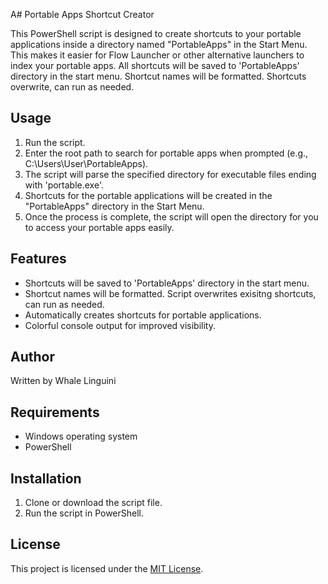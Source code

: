 A# Portable Apps Shortcut Creator

This PowerShell script is designed to create shortcuts to your portable applications inside a directory named "PortableApps" in the Start Menu. This makes it easier for Flow Launcher or other alternative launchers to index your portable apps. All shortcuts will be saved to 'PortableApps' directory in the start menu. Shortcut names will be formatted. Shortcuts overwrite, can run as needed.

## Usage

1. Run the script.
2. Enter the root path to search for portable apps when prompted (e.g., C:\Users\User\PortableApps).
3. The script will parse the specified directory for executable files ending with 'portable.exe'.
4. Shortcuts for the portable applications will be created in the "PortableApps" directory in the Start Menu.
5. Once the process is complete, the script will open the directory for you to access your portable apps easily.

## Features

- Shortcuts will be saved to 'PortableApps' directory in the start menu. 
- Shortcut names will be formatted. Script overwrites exisitng shortcuts, can run as needed.
- Automatically creates shortcuts for portable applications.
- Colorful console output for improved visibility.

## Author

Written by Whale Linguini

## Requirements

- Windows operating system
- PowerShell

## Installation

1. Clone or download the script file.
2. Run the script in PowerShell.

## License

This project is licensed under the [MIT License](LICENSE).

